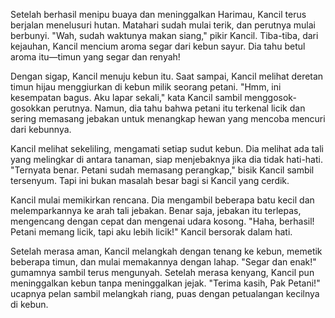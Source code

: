 Setelah berhasil menipu buaya dan meninggalkan Harimau, Kancil terus berjalan menelusuri hutan. Matahari sudah mulai terik, dan perutnya mulai berbunyi. "Wah, sudah waktunya makan siang," pikir Kancil. Tiba-tiba, dari kejauhan, Kancil mencium aroma segar dari kebun sayur. Dia tahu betul aroma itu—timun yang segar dan renyah!

Dengan sigap, Kancil menuju kebun itu. Saat sampai, Kancil melihat deretan timun hijau menggiurkan di kebun milik seorang petani. "Hmm, ini kesempatan bagus. Aku lapar sekali," kata Kancil sambil menggosok-gosokkan perutnya. Namun, dia tahu bahwa petani itu terkenal licik dan sering memasang jebakan untuk menangkap hewan yang mencoba mencuri dari kebunnya.

Kancil melihat sekeliling, mengamati setiap sudut kebun. Dia melihat ada tali yang melingkar di antara tanaman, siap menjebaknya jika dia tidak hati-hati. "Ternyata benar. Petani sudah memasang perangkap," bisik Kancil sambil tersenyum. Tapi ini bukan masalah besar bagi si Kancil yang cerdik.

Kancil mulai memikirkan rencana. Dia mengambil beberapa batu kecil dan melemparkannya ke arah tali jebakan. Benar saja, jebakan itu terlepas, mengencang dengan cepat dan mengenai udara kosong. "Haha, berhasil! Petani memang licik, tapi aku lebih licik!" Kancil bersorak dalam hati.

Setelah merasa aman, Kancil melangkah dengan tenang ke kebun, memetik beberapa timun, dan mulai memakannya dengan lahap. "Segar dan enak!" gumamnya sambil terus mengunyah. Setelah merasa kenyang, Kancil pun meninggalkan kebun tanpa meninggalkan jejak. "Terima kasih, Pak Petani!" ucapnya pelan sambil melangkah riang, puas dengan petualangan kecilnya di kebun.

